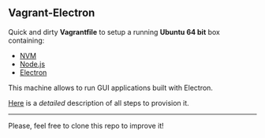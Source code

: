 Vagrant-Electron
---

Quick and dirty **Vagrantfile** to setup a running **Ubuntu 64 bit** box containing:

- [NVM](https://github.com/creationix/nvm)
- [Node.js](https://nodejs.org)
- [Electron](https://electron.atom.io)

This machine allows to run GUI applications built with Electron.

[Here](https://flatmap.it/2016/10/25/vagrant-electron/) is a _detailed_ description of all steps to provision it.

---



Please, feel free to clone this repo to improve it!
